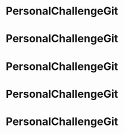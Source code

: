 # PersonalChallengeGit
# PersonalChallengeGit
# PersonalChallengeGit
# PersonalChallengeGit
# PersonalChallengeGit
